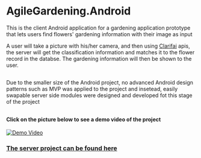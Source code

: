 # AgileGardening.Android
This is the client Android application for a gardening application prototype that lets users find flowers' gardening information with their image as input

A user will take a picture with his/her camera, and then using [Clarifai](https://www.clarifai.com/) apis, the server will get the classification information and matches it to the flower record in the databse. The gardening information will then be shown to the user. 
##
Due to the smaller size of the Android project, no advanced Android design patterns such as MVP was applied to the project and insetead, easily swapable server side modules were designed and developed fot this stage of the project
##
#### Click on the picture below to see a demo video of the project
[![Demo Video](https://img.youtube.com/vi/rd8es5IFekQ/0.jpg)](https://www.youtube.com/watch?v=rd8es5IFekQ)

### [The server project can be found here](https://github.com/roostaamir/AgileGardening.Server) 
